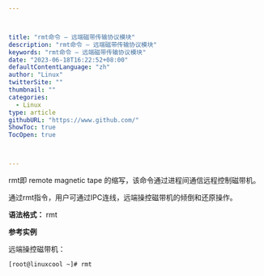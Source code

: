 ```yaml
---



title: "rmt命令 – 远端磁带传输协议模块"
description: "rmt命令 – 远端磁带传输协议模块"
keywords: "rmt命令 – 远端磁带传输协议模块"
date: "2023-06-18T16:22:52+08:00"
defaultContentLanguage: "zh"
author: "Linux"
twitterSite: ""
thumbnail: ""
categories:
  - Linux
type: article
githubURL: "https://www.github.com/"
ShowToc: true
TocOpen: true



---
```


rmt即 remote magnetic tape 的缩写，该命令通过进程间通信远程控制磁带机。

通过rmt指令，用户可通过IPC连线，远端操控磁带机的倾倒和还原操作。

**语法格式：** rmt

**参考实例**

远端操控磁带机：

```
[root@linuxcool ~]# rmt
```